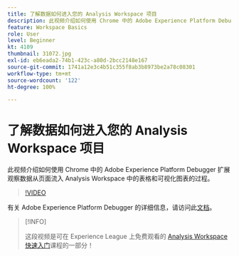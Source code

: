 ```yaml
---
title: 了解数据如何进入您的 Analysis Workspace 项目
description: 此视频介绍如何使用 Chrome 中的 Adobe Experience Platform Debugger 扩展观察数据从页面流入 Analysis Workspace 中的表格和可视化图表的过程。
feature: Workspace Basics
role: User
level: Beginner
kt: 4109
thumbnail: 31072.jpg
exl-id: eb6eada2-74b1-423c-a80d-2bcc2148e167
source-git-commit: 1741a12e3c4b51c355f8ab3b8973be2a78c08301
workflow-type: tm+mt
source-wordcount: '122'
ht-degree: 100%

---
```


# 了解数据如何进入您的 Analysis Workspace 项目

此视频介绍如何使用 Chrome 中的 Adobe Experience Platform Debugger 扩展观察数据从页面流入 Analysis Workspace 中的表格和可视化图表的过程。

>[!VIDEO](https://video.tv.adobe.com/v/31072/?quality=12)

有关 Adobe Experience Platform Debugger 的详细信息，请访问此[文档](https://experienceleague.adobe.com/docs/debugger/using-v2/experience-cloud-debugger.html?lang=zh-Hans)。

>[!INFO]
>
> 这段视频是可在 Experience League 上免费观看的 [Analysis Workspace 快速入门](https://experienceleague.adobe.com/?recommended=Analytics-U-1-2020.1.workspace)课程的一部分！
